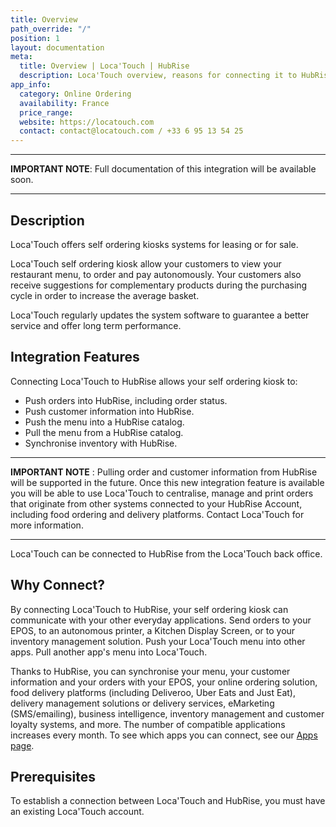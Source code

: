 ```yaml
---
title: Overview
path_override: "/"
position: 1
layout: documentation
meta:
  title: Overview | Loca'Touch | HubRise
  description: Loca'Touch overview, reasons for connecting it to HubRise and summary of integrated features. Synchronise data between your self ordering kiosk and your other apps.
app_info:
  category: Online Ordering
  availability: France
  price_range: 
  website: https://locatouch.com
  contact: contact@locatouch.com / +33 6 95 13 54 25
---
```


---

**IMPORTANT NOTE**: Full documentation of this integration will be available soon.

---

## Description

Loca'Touch offers self ordering kiosks systems for leasing or for sale.

Loca'Touch self ordering kiosk allow your customers to view your restaurant menu, to order and pay autonomously. Your customers also receive suggestions for complementary products during the purchasing cycle in order to increase the average basket.

Loca'Touch regularly updates the system software to guarantee a better service and offer long term performance.

## Integration Features

Connecting Loca'Touch to HubRise allows your self ordering kiosk to:

- Push orders into HubRise, including order status.
- Push customer information into HubRise.
- Push the menu into a HubRise catalog.
- Pull the menu from a HubRise catalog.
- Synchronise inventory with HubRise.

---

**IMPORTANT NOTE** : Pulling order and customer information from HubRise will be supported in the future. Once this new integration feature is available you will be able to use Loca'Touch to centralise, manage and print orders that originate from other systems connected to your HubRise Account, including food ordering and delivery platforms. Contact Loca'Touch for more information.

---

Loca'Touch can be connected to HubRise from the Loca'Touch back office.

## Why Connect?

By connecting Loca'Touch to HubRise, your self ordering kiosk can communicate with your other everyday applications. Send orders to your EPOS, to an autonomous printer, a Kitchen Display Screen, or to your inventory management solution. Push your Loca'Touch menu into other apps. Pull another app's menu into Loca'Touch.

Thanks to HubRise, you can synchronise your menu, your customer information and your orders with your EPOS, your online ordering solution, food delivery platforms (including Deliveroo, Uber Eats and Just Eat), delivery management solutions or delivery services, eMarketing (SMS/emailing), business intelligence, inventory management and customer loyalty systems, and more. The number of compatible applications increases every month. To see which apps you can connect, see our [Apps page](/apps).

## Prerequisites

To establish a connection between Loca'Touch and HubRise, you must have an existing Loca'Touch account.
